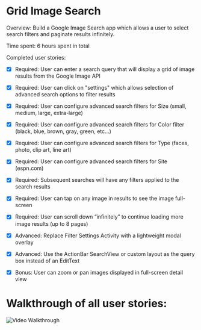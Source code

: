 # Grid Image Search

Overview: Build a Google Image Search app which allows a user to select search filters and paginate results infinitely.

Time spent: 6 hours spent in total

Completed user stories:

* [x] Required: User can enter a search query that will display a grid of image results from the Google Image API
* [x] Required: User can click on "settings" which allows selection of advanced search options to filter results
* [x] Required: User can configure advanced search filters for Size (small, medium, large, extra-large)
* [x] Required: User can configure advanced search filters for Color filter (black, blue, brown, gray, green, etc...)
* [x] Required: User can configure advanced search filters for Type (faces, photo, clip art, line art)
* [x] Required: User can configure advanced search filters for Site (espn.com)
* [x] Required: Subsequent searches will have any filters applied to the search results
* [x] Required: User can tap on any image in results to see the image full-screen
* [x] Required: User can scroll down “infinitely” to continue loading more image results (up to 8 pages)


* [x] Advanced: Replace Filter Settings Activity with a lightweight modal overlay
* [x] Advanced: Use the ActionBar SearchView or custom layout as the query box instead of an EditText

* [x] Bonus: User can zoom or pan images displayed in full-screen detail view

# Walkthrough of all user stories:

![Video Walkthrough](gridImageDemo.gif)

